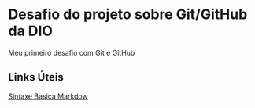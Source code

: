 # Desafio do projeto sobre Git/GitHub da DIO
Meu primeiro desafio com Git e GitHub


## Links Úteis
[Sintaxe Basica Markdow](https://www.markdownguide.org/basic-syntax/) 

